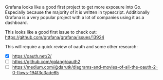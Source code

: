 Grafana looks like a good first project to get more exposure into Go. 
Especially because the majority of it is written in typescript. Additionally Grafana is a very popular project with a lot of companies
using it as a dashboard.

This looks like a good first issue to check out: https://github.com/grafana/grafana/issues/13924

This will require a quick review of oauth and some other research: 

- [x] https://oauth.net/2/
- [ ] https://github.com/golang/oauth2
- [ ] https://medium.com/@darutk/diagrams-and-movies-of-all-the-oauth-2-0-flows-194f3c3ade85
